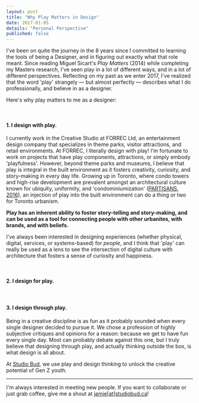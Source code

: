 ```yaml
---
layout: post
title: "Why Play Matters in Design"
date: 2017-01-05
details: "Personal Perspective"
published: false
---
```


I've been on quite the journey in the 8 years since I committed to learning the tools of being a Designer, and in figuring out exactly what that role meant. Since reading Miguel Sicart's <i>Play Matters</i> (2014) while completing my Masters research, I've seen play in a lot of different ways, and in a lot of different perspectives. Reflecting on my past as we enter 2017, I've realized that the word 'play' strangely — but almost perfectly — describes what I do professionally, and believe in as a designer.

Here's why play matters to me as a designer:

<br><h4 class="article-subheading">1. I design with play.</h4> <!-- Entertainment Design -->

I currently work in the Creative Studio at FORREC Ltd, an entertainment design company that specializes in theme parks, visitor attractions, and retail environments. At FORREC, I literally design with play! I'm fortunate to work on projects that have play components, attractions, or simply embody 'playfulness'. However, beyond theme parks and museums, I believe that play is integral in the built environment as it fosters creativity, curiosity, and story-making in every day life. Growing up in Toronto, where condo towers and high-rise development are prevalent amongst an architectural culture known for ubiquity, uniformity, and 'condominiumization' (<a href="http://www.archdaily.com/802984/ubiquity-and-uniformity-why-torontos-condominiums-all-look-the-same" target="_blank">PARTISANS, 2016</a>), an injection of play into the built environment can do a thing or two for Toronto urbanism. 

<b>Play has an inherent ability to foster story-telling and story-making, and can be used as a tool for connecting people with other urbanites, with brands, and with beliefs. </b>

I've always been interested in designing experiences (whether physical, digital, services, or systems-based) for <i>people</i>, and I think that 'play' can really be used as a lens to see the intersection of digital culture with architecture that fosters a sense of curiosity and happiness. 

<br><h4 class="article-subheading">2. I design for play.</h4> <!-- Studio Bud, Experience Design-->



<br><h4 class="article-subheading">3. I design through play.</h4> <!-- Design Process-->
Being in a creative discipline is as fun as it probably sounded when every single designer decided to pursue it. We chose a profession of highly subjective critiques and opinions for a reason: because we get to have fun every single day. Most can probably debate against this one, but I truly believe that designing through play, and actually thinking outside the box, is what design is all about. 

At <a href="/projects/studiobud">Studio Bud</a>, we use play and design thinking to unlock the creative potential of Gen Z youth. 


<!-- <a href="http://io9.gizmodo.com/why-the-rogue-one-trailers-most-iconic-shot-never-appea-1790910745?utm_campaign=socialflow_gizmodo_twitter&utm_source=gizmodo_twitter&utm_medium=socialflow" target="_blank">Star Wars: Rogue One</a>-->


<hr class="xs-thick-hr" align="left">
I'm always interested in meeting new people. If you want to collaborate or just grab coffee, give me a shout at <a href="mailto:jamie@studiobud.ca?Subject=Hello!" target="_top">jamie[at]studiobud.ca</a>!
